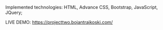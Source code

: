 Implemented technologies:
HTML, Advance CSS, Bootstrap, JavaScript, JQuery;

LIVE DEMO: https://projecttwo.bojantrajkoski.com/

